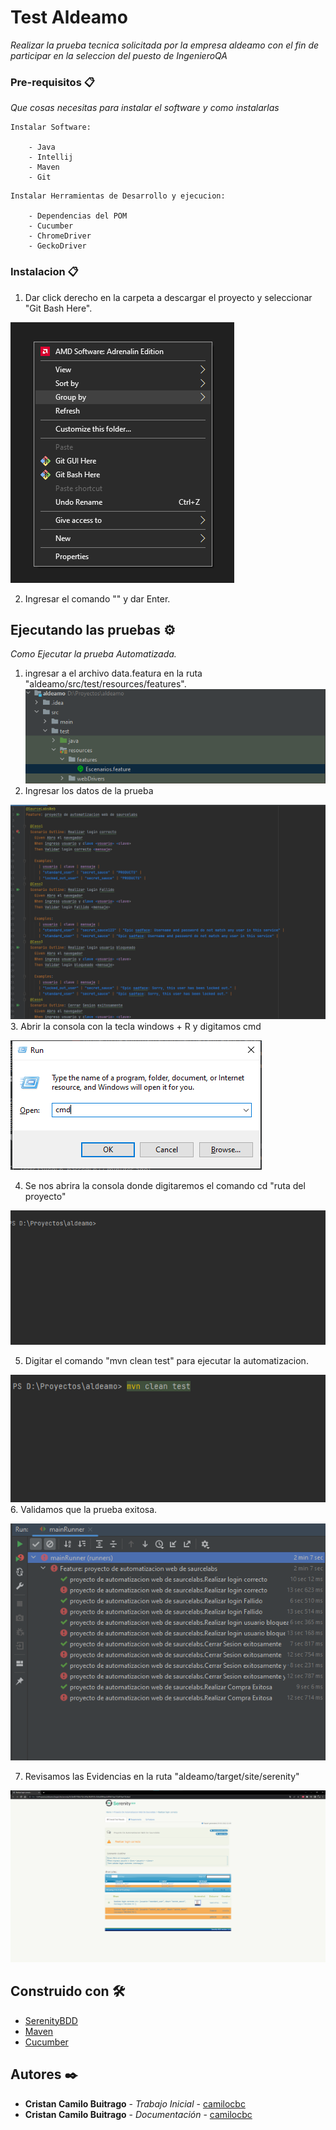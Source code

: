 # Test Aldeamo

_Realizar la prueba tecnica solicitada por la empresa aldeamo con el fin de participar en la seleccion del puesto de IngenieroQA_


### Pre-requisitos 📋

_Que cosas necesitas para instalar el software y como instalarlas_

```
Instalar Software:

    - Java
    - Intellij
    - Maven
    - Git
```
```
Instalar Herramientas de Desarrollo y ejecucion:

    - Dependencias del POM
    - Cucumber
    - ChromeDriver
    - GeckoDriver
```
### Instalacion 📋

1. Dar click derecho en la carpeta a descargar el proyecto y seleccionar "Git Bash Here".

![img_7.png](img_7.png)

2. Ingresar el comando "" y dar Enter.
## Ejecutando las pruebas ⚙️

_Como Ejecutar la prueba Automatizada._
1. ingresar a el archivo data.featura en la ruta "aldeamo/src/test/resources/features".
![img_1.png](img_1.png)
2. Ingresar los datos de la prueba

![img.png](img.png)
3. Abrir la consola con la tecla windows + R y digitamos cmd

![img_2.png](img_2.png)

4. Se nos abrira la consola donde digitaremos el comando cd "ruta del proyecto"

![img_3.png](img_3.png)

5. Digitar el comando "mvn clean test" para ejecutar la automatizacion.

![img_4.png](img_4.png)
6. Validamos que la prueba exitosa.

![img_5.png](img_5.png)

7. Revisamos las Evidencias en la ruta "aldeamo/target/site/serenity"

![img_6.png](img_6.png)
## Construido con 🛠️

* [SerenityBDD](https://serenity-bdd.info/)
* [Maven](https://maven.apache.org/)
* [Cucumber](https://cucumber.io/)

## Autores ✒️


* **Cristan Camilo Buitrago** - *Trabajo Inicial* - [camilocbc](https://github.com/camilocbc)
* **Cristan Camilo Buitrago** - *Documentación* - [camilocbc](https://github.com/camilocbc)




